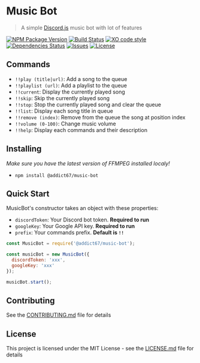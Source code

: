 # Music Bot

> A simple [Discord.js](https://github.com/discordjs/discord.js) music bot with lot of features

[![NPM Package Version](https://img.shields.io/npm/v/@addict67/music-bot)](https://www.npmjs.com/package/@addict67/music-bot) [![Build Status](https://img.shields.io/github/workflow/status/addict67/music-bot/Node%20CI)](https://github.com/addict67/music-bot/actions?query=workflow%3A%22Node+CI%22) [![XO code style](https://img.shields.io/badge/code_style-XO-5ed9c7.svg)](https://github.com/xojs/xo) [![Dependencies Status](https://david-dm.org/addict67/music-bot.svg)](https://david-dm.org/addict67/music-bot) [![Issues](https://img.shields.io/github/issues/addict67/music-bot)](https://github.com/addict67/music-bot/issues) [![License](https://img.shields.io/github/license/addict67/music-bot)](LICENSE)

## Commands

- `!!play (title|url)`: Add a song to the queue
- `!!playlist (url)`: Add a playlist to the queue
- `!!current`: Display the currently played song
- `!!skip`: Skip the currently played song
- `!!stop`: Stop the currently played song and clear the queue
- `!!list`: Display each song title in queue
- `!!remove (index)`: Remove from the queue the song at position index
- `!!volume (0-100)`: Change music volume
- `!!help`: Display each commands and their description

## Installing

_Make sure you have the latest version of FFMPEG installed localy!_

* `npm install @addict67/music-bot`

## Quick Start

MusicBot's constructor takes an object with these properties:

- `discordToken`: Your Discord bot token. **Required to run**
- `googleKey`: Your Google API key. **Required to run**
- `prefix`: Your commands prefix. **Default is `!!`**

```javascript
const MusicBot = require('@addict67/music-bot');

const musicBot = new MusicBot({
  discordToken: 'xxx',
  googleKey: 'xxx'
});

musicBot.start();
```

## Contributing

See the [CONTRIBUTING.md](CONTRIBUTING) file for details

## License

This project is licensed under the MIT License - see the [LICENSE.md](LICENSE) file for details
